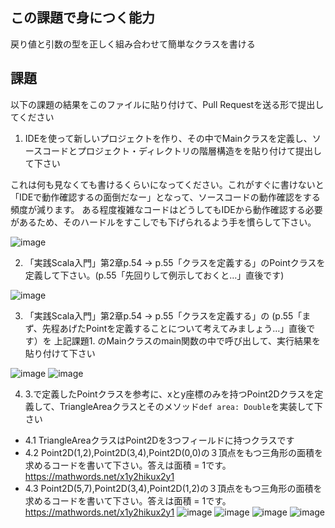 ## この課題で身につく能力

戻り値と引数の型を正しく組み合わせて簡単なクラスを書ける

## 課題

以下の課題の結果をこのファイルに貼り付けて、Pull Requestを送る形で提出してください

1. IDEを使って新しいプロジェクトを作り、その中でMainクラスを定義し、ソースコードとプロジェクト・ディレクトリの階層構造をを貼り付けて提出して下さい

これは何も見なくても書けるくらいになってください。これがすぐに書けないと「IDEで動作確認するの面倒だなー」となって、ソースコードの動作確認をする頻度が減ります。
ある程度複雑なコードはどうしてもIDEから動作確認する必要があるため、そのハードルをすこしでも下げられるよう手を慣らして下さい。

![image](https://user-images.githubusercontent.com/37242439/78221366-32bd3f80-74fe-11ea-8627-4297a1beb7d7.png)

2. 「実践Scala入門」第2章p.54 -> p.55「クラスを定義する」のPointクラスを定義して下さい。(p.55「先回りして例示しておくと…」直後です) 

![image](https://user-images.githubusercontent.com/37242439/78222614-7b75f800-7500-11ea-9f75-c37d19e7d62e.png)

3. 「実践Scala入門」第2章p.54 -> p.55「クラスを定義する」の (p.55「まず、先程あげたPointを定義することについて考えてみましょう…」直後です）を 上記課題1. のMainクラスのmain関数の中で呼び出して、実行結果を貼り付けて下さい

![image](https://user-images.githubusercontent.com/37242439/78222662-8e88c800-7500-11ea-9fa5-5e61d6115bd8.png)
![image](https://user-images.githubusercontent.com/37242439/78222711-a4968880-7500-11ea-9b7d-5c7bc5df6317.png)

4. 3.で定義したPointクラスを参考に、xとy座標のみを持つPoint2Dクラスを定義して、TriangleAreaクラスとそのメソッド`def area: Double`を実装して下さい
  - 4.1 TriangleAreaクラスはPoint2Dを3つフィールドに持つクラスです
  - 4.2 Point2D(1,2),Point2D(3,4),Point2D(0,0)の３頂点をもつ三角形の面積を求めるコードを書いて下さい。答えは面積 = 1です。 https://mathwords.net/x1y2hikux2y1
  - 4.3 Point2D(5,7),Point2D(3,4),Point2D(1,2)の３頂点をもつ三角形の面積を求めるコードを書いて下さい。答えは面積 = 1です。 https://mathwords.net/x1y2hikux2y1
![image](https://user-images.githubusercontent.com/37242439/78225820-c0505d80-7505-11ea-840d-9bc4cf2bcdf3.png)
![image](https://user-images.githubusercontent.com/37242439/78225860-ce05e300-7505-11ea-9ebe-42dfb0cc62b4.png)
![image](https://user-images.githubusercontent.com/37242439/78225927-f1c92900-7505-11ea-9646-a2d723925a4c.png)
![image](https://user-images.githubusercontent.com/37242439/78225955-fc83be00-7505-11ea-9088-bb5d3076cc97.png)
